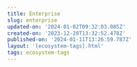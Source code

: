 ```yaml
---
title: Enterprise
slug: enterprise
updated-on: '2024-01-02T09:32:03.085Z'
created-on: '2023-12-20T13:32:52.478Z'
published-on: '2024-01-11T13:26:59.787Z'
layout: '[ecosystem-tags].html'
tags: ecosystem-tags
---
```



